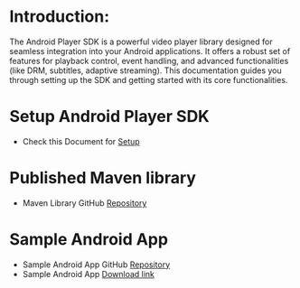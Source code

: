 # Introduction:
The Android Player SDK is a powerful video player library designed for seamless integration into your Android applications. It offers a robust set of features for playback control, event handling, and advanced functionalities (like DRM, subtitles, adaptive streaming). This documentation guides you through setting up the SDK and getting started with its core functionalities.

# Setup Android Player SDK
- Check this Document for [Setup]

# Published Maven library
- Maven Library GitHub [Repository](https://github.com/testpress/maven)

# Sample Android App
- Sample Android App GitHub [Repository](https://github.com/testpress/sample-android-app)
- Sample Android App [Download link]

[Setup]: https://github.com/testpress/android-player-sdk/blob/main/SETUP.md
[Download link]: https://developer.android.com/studio/archive